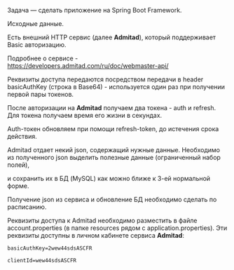 Задача — сделать приложение на Spring Boot Framework.

Исходные данные.

Есть внешний HTTP сервис (далее **Admitad**), который поддерживает Basic авторизацию.

Подробнее о сервисе - https://developers.admitad.com/ru/doc/webmaster-api/

Реквизиты доступа передаются посредством передачи в header basicAuthKey (строка в Base64) - используется один раз при
получении первой пары токенов.

После авторизации на **Admitad** получаем два токена - auth и refresh. Для токена получаем время его жизни в секундах.

Auth-токен обновляем при помощи refresh-token, до истечения срока действия.

Admitad отдает некий json, содержащий нужные данные. Необходимо из полученного json выделить полезные данные (ограниченный набор полей),

и сохранить их в БД (MySQL) как можно ближе к 3-ей нормальной форме.

Получение json из сервиса и обновление БД необходимо сделать по расписанию.

Реквизиты доступа к Admitad необходимо разместить в файле account.properties (в папке resources рядом с
application.properties). Эти реквизиты доступны в личном кабинете сервиса **Admitad**:

```
basicAuthKey=2wew44sdsASCFR

clientId=wew44sdsASCFR
```
